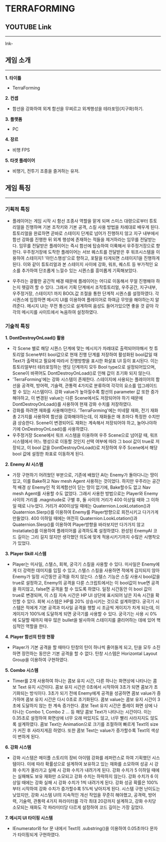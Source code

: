 # TERRAFORMING

## YOUTUBE Link
---
lnk-
## 게임 소개
---

**1. 타이틀**

  * TerraForming
  
**2. 컨셉**

  * 함선을 강화하여 외계 함선을 무찌르고 외계행성을 테라포밍(지구화)하기.
  
**3. 플랫폼**

  * PC
  
**4. 장르**

  * 비행 FPS
  
**5. 타겟 플레이어**

  * 비행기, 전투기 조종을 즐겨하는 유저.
 
## 게임 특징
---
### 기획적 특징
* 플레이어는 게임 시작 시 함선 조종사 역할을 맡게 되며 스미스 대령으로부터 튜토리얼을 진행하며 기본 조작키와 기본 공격, 스킬 사용 방법을 차례대로 배우게 된다. 튜토리얼을 완료하면 곧바로 스테이지 단계로 넘어가 진행하지 않고 지구 내부에서 함선 강화를 진행한 뒤 외계 행성에 존재하는 적들을 제거하라는 임무를 전달받는다. 임무를 전달받은 플레이어는 즉시 함선에 탑승하여 이륙해서 우주정거장으로 향한다. 우주정거장에 도착한 플레이어는 서브 퀘스트를 전달받은 후 워프시스템을 이용하여 스테이지1 '아인스행성'으로 향하고, 포탈을 타게되면 스테이지1을 진행하게 된다. 이와 같이 튜토리얼과 본 스테이지 사이에 강화, 워프, 퀘스트 등 부가적인 요소를 추가하여 단조롭게 느낄수 있는 시퀀스를 흥미롭게 기획해보았다.

* 우주라는 광활한 공간적 배경 때문에 플레이어는 어디로 이동해서 무얼 진행해야 하는지 헷갈려 할 수 있다. 그래서 기획 단계에서 조작튜토리얼, 우주공간, 지구내부, 우주정거장, 스테이지1 까지 BOOL값 조절을 통한 단계적 시퀀스를 설정하였다. 각 시퀀스에 입장하면 메시지 UI를 이용하여 플레이어로 하여금 무엇을 해야하는지 알려준다. 메시지 UI는 무전 통신으로 설계하여 음성도 들어가있으면 좋을 것 같아 각각의 메시지를 사이트에서 녹음하여 설정하였다.

### 기술적 특징
**1. DontDestroyOnLoad() 활용**
 * 각 Scene 별로 해당 시퀀스 단계에 맞는 메시지가 차례대로 출력되어야해서 첫 튜토리얼 Scene부터 bool값으로 현재 진행 단계를 저장하여 활성화된 bool값일 때 Text가 출력되고 필요에 따라서 진행방향을 표시한 화살표 UI 등이 표시된다. 이는 튜토리얼부터 테라포밍하는 엔딩 단계까지 모두 Bool type으로 설정되어있으며, Scene이 바뀌어도 DontDestroyOnLoad()로 인해 값이 초기화 되지 않는다.
 * 'TerraForming'에는 강화 시스템이 존재한다. 스테이지에 사용되는 플레이어의 함선을 공격력, 방어력, 기술력, 관통력 4가지로 분류하여 각각의 요소를 업그레이드할 수 있는 시스템이다. 강화 value가 높아질수록 함선의 parameter 값 또한 증가해야하고, 이 변경된 value는 다른 Scene에서도 저장되어야 하기 때문에 DontDestroyOnLoad()를 사용하여 현재 강화 수치를 저장하였다.
 * 강화를 하려면 재화를 사용해야한다. 'TerraForming'에는 미네랄 재화, 전기 재화 총 2가지를 사용하여 함선을 강화해야하는데, 이 재화들은 매 초마다 특정한 수치만큼 상승한다. Scene이 변경되어도 재화는 계속해서 저장되어야 하고, 늘어나야하기에 OnDestroyOnLoad()를 사용하였다.
 * 우주정거장 Scene에서 워프 시스템을 이용하여 우주 Scene으로 넘어갈 때, 워프 시스템에서 어느 행성으로 이동할 것인지 선택 여부에 따라 그 bool 값이 true로 저장되고, 이 bool 값을 DontDestroyOnLoad()로 저장하여 우주 Scene에서 해당 bool 값에 설정한 좌표로 이동하게 된다.

**2. Enemy AI 시스템**
* 가장 구현하기 어려웠던 부분으로, 기존에 배웠던 AI는 Enemy가 돌아다니는 땅이 있고, 이를 Bake하고 Nav mesh Agent 사용하는 것이었다. 하지만 우주라는 공간적 배경 상 Enemy인 적 외계함선이 딛는 땅이 없기에, Bake할수도 없고 Nav mesh Agent를 사용할 수도 없었다. 그래서 사용한 방법으로는 Player와 Enemy 사이의 거리를 .magnitude로 구별 후, 둘 사이의 거리가 400 이상일 때와 그 이하일 때로 나누었다. 거리가 400이상일 때에는 Quaternion.LookLotation()과 Quaternion.Slerp()를 이용하여 Enemy를 Player방향으로 회전시키고 다가가게 만들었다. 400 이하일 때에는 여전히 Quaternion.LookLotation()과 Quaternion.Slerp()를 이용하여 Player방향을 바라보지만 다가가지 않고 Instatiate()를 이용하여 플레이어를 공격하도록 설정하였다. 완성된 EnemyAI 코드 길이는 그리 길지 않지만 생각했던 의도에 맞게 적용시키기까지 수많은 시행착오가 있었다.

**3. Player Skill 시스템**
* Player는 미사일, 스텔스, 회복, 궁극기 스킬을 사용할 수 있다. 미사일은 Enemy에게 더 강력한 데미지를 입힐 수 있고, 스텔스 스킬을 사용하면 적에게 감지되지 않아 Enemy가 일정 시간동안 공격을 하지 않는다. 스텔스 기능은 스킬 사용시 bool값을 true로 설정하고, Enemy의 공격을 다룬 스크립트에서는 이 bool값이 true면 공격을 하지않고, false면 공격을 할 수 있도록 하였다. 일정 시간동안 이 bool 값이 true로 변경되며, 이 스킬 지속 시간은 HP UI 상단에 표시되어 남은 지속 시간을 확인할 수 있다. 회복 시스템은 HP를 20% 상승시키는 것으로 설계하였다. 궁극기 시스템은 적에게 기본 공격과 미사일 공격을 행할 시 조금씩 게이지가 차게 되는데, 이 게이지가 100%에 도달하게 되면 궁극기를 사용할 수 있다. 궁극기는 사용 시 0%에 도달할 때까지 매우 많은 bullet을 발사하여 스테이지를 클리어하는 데에 있어 핵심적인 역할을 한다. 

**4. Player 함선의 탄창 현황**
* Player가 기본 공격을 할 때마다 탄창의 탄이 하나씩 줄어들게 되고, 탄을 모두 소진하면 장전하는 동안은 기본 공격을 할 수 없다. 탄창 시스템은 Horizontal Layout Group을 이용하여 구현하였다.

**5. Combo 시스템**
* Timer를 2개 사용하여 하나는 콤보 유지 시간, 다른 하나는 화면상에 나타나는 콤보 Text 유지 시간이다. 콤보 유지 시간은 0초에서 시작하여 3초가 되면 콤보가 초기화되는 방식이다. 3초가 되기 전에 Enemy에게 공격을 성공하면 콤보 value가 증가하며 콤보 유지 시간은 다시 0초로 초기화된다. 콤보 value는 콤보 유지 시간이 3초에 도달하지 않는 한 계속 증가한다. 콤보 Text 유지 시간은 플레이 화면 상에 나타나는 Combo 1, Combo 2 ... 등 해당 콤보 Text가 나타나는 시간이다. 이는 0.35초로 설정하여 화면상에 너무 오래 떠있지도 않고, 너무 빨리 사라지지도 않도록 설계하였다. 콤보 Text는 Animation으로 크기를 조절하여 빠르게 Text의 size가 커진 후 사라지게끔 하였다. 또한 콤보 Text는 value가 증가할수록 Text의 색상이 변하게 된다.

**6. 강화 시스템**
* 강화 시스템은 메이플 스토리의 장비 아이템 강화를 레퍼런스로 하여 기획했던 시스템이다. 이에 따라 확률성으로 설계하여 보유하고 있는 재화를 소모하여 성공 시 강화 수치가 올라가고 실패 시 강화 수치가 내려가게 된다. 강화 수치가 5 이하일 때에는 실패해도 보유 재화만 소모되고 강화 수치는 하락하지 않는다. 강화 수치가 6 이상일 때에는 강화 실패 시 강화 수치가 1씩 내려가게 된다. 강화 성공 확률은 100%부터 시작하여 강화 수치가 증가할수록 5%씩 낮아지게 된다. 시스템 구현 난이도는 낮았지만, 강화 시스템 UI의 지속적인 개선 작업을 꾸준히 해야했고, 공격력, 방어력, 기술력, 관통력 4가지 파라미터를 각각 최대 20강까지 설계하고, 강화 수치당 소모되는 재화도 각 파라미터당 다르게 설정하여 코드 길이는 가장 길었다.

**7. 메시지 UI 타이핑 시스템**
* IEnumerator와 for 문 내에서 Text의 .substring()을 이용하여 0.05초마다 문자가 타이핑되게 구현하였다. 
